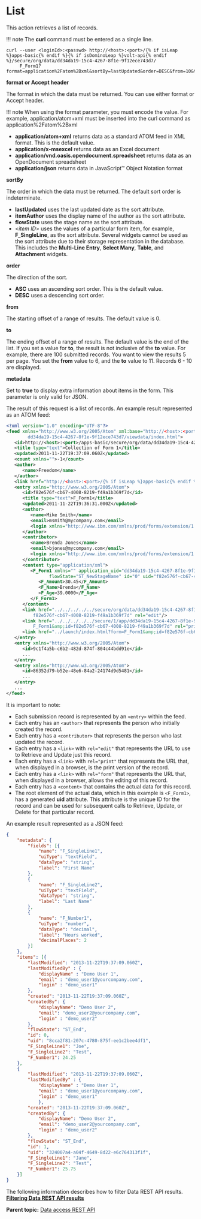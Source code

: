 # List 

This action retrieves a list of records.

!!! note
    The **curl** command must be entered as a single line.

```
curl --user <loginId>:<passwd> http://<host>:<port>/{% if isLeap %}apps-basic{% endif %}{% if isDominoLeap %}volt-api{% endif %}/secure/org/data/dd34da19-15c4-4267-8f1e-9f12ece743d7/
     F_Form1?format=application%2Fatom%2Bxml&sortBy=lastUpdated&order=DESC&from=10&to=20
```

**format or Accept header**

The format in which the data must be returned. You can use either format or Accept header.

!!! note
    When using the format parameter, you must encode the value. For example, application/atom+xml must be inserted into the curl command as application%2Fatom%2Bxml

- **application/atom+xml** returns data as a standard ATOM feed in XML format. This is the default value.        
- **application/x-msexcel** returns data as an Excel document
- **application/vnd.oasis.opendocument.spreadsheet** returns data as an OpenDocument spreadsheet
- **application/json** returns data in JavaScript™ Object Notation format

**sortBy**

The order in which the data must be returned. The default sort order is indeterminate.

   -   **lastUpdated** uses the last updated date as the sort attribute.
   -   **itemAuthor** uses the display name of the author as the sort attribute.
   -   **flowState** uses the stage name as the sort attribute.
   -   <*item ID*> uses the values of a particular form item, for example, **F_SingleLine**, as the sort attribute. Several widgets cannot be used as the sort attribute due to their storage representation in the database. This includes the **Multi-Line Entry**, **Select Many**, **Table**, and **Attachment** widgets.

**order**

The direction of the sort.

   - **ASC** uses an ascending sort order. This is the default value.
   - **DESC** uses a descending sort order.

**from**

The starting offset of a range of results. The default value is 0.

**to**

The ending offset of a range of results. The default value is the end of the list. If you set a value for **to**, the result is not inclusive of the **to** value. For example, there are 100 submitted records. You want to view the results 5 per page. You set the **from** value to 6, and the **to** value to 11. Records 6 - 10 are displayed.

**metadata**

Set to **true** to display extra information about items in the form. 
This parameter is only valid for JSON.

The result of this request is a list of records. An example result represented as an ATOM feed:

```xml
<?xml version="1.0" encoding="UTF-8"?>
<feed xmlns="http://www.w3.org/2005/Atom" xml:base="http://<host>:<port>/{% if isLeap %}apps-basic{% endif %}{% if isDominoLeap %}volt-api{% endif %}/landing/1/app/
        dd34da19-15c4-4267-8f1e-9f12ece743d7/viewdata/index.html">
   <id>http://<host>:<port>/apps-basic/secure/org/data/dd34da19-15c4-4267-8f1e-9f12ece743d7/F_Form1</id>
   <title type="text">Collection of Form 1</title>
   <updated>2011-11-22T19:37:09.060Z</updated>
   <count xmlns="">-1</count>
   <author>
      <name>Freedom</name>
   </author>
   <link href="http://<host>:<port>/{% if isLeap %}apps-basic{% endif %}{% if isDominoLeap %}volt-api{% endif %}/secure/org/data/dd34da19-15c4-4267-8f1e-9f12ece743d7/F_Form1" rel="self"/>
   <entry xmlns="http://www.w3.org/2005/Atom">
      <id>f82e576f-cb67-4008-8219-f49a1b369f7d</id>
      <title type="text">F_Form1</title>
      <updated>2011-11-22T19:36:31.000Z</updated>
      <author>
         <name>Mike Smith</name>
         <email>msmith@mycompany.com</email>
         <login xmlns="http://www.ibm.com/xmlns/prod/forms/extension/1.0">msmith@mycompany.com</login>
      </author>
      <contributor>
         <name>Brenda Jones</name>
         <email>bjones@mycompany.com</email>
         <login xmlns="http://www.ibm.com/xmlns/prod/forms/extension/1.0">bjones@mycompany.com</login>
      </contributor>
      <content type="application/xml">
         <F_Form1 xmlns="" application_uid="dd34da19-15c4-4267-8f1e-9f12ece743d7" draft_ownerid="" 
                flowState="ST_NewStageName" id="0" uid="f82e576f-cb67-4008-8219-f49a1b369f7d">
            <F_Amount>30.45</F_Amount>
            <F_Name>Brenda</F_Name>
            <F_Age>39.0000</F_Age>
         </F_Form1>
      </content>
      <link href="../../../../../secure/org/data/dd34da19-15c4-4267-8f1e-9f12ece743d7/F_Form1/
          f82e576f-cb67-4008-8219-f49a1b369f7d" rel="edit"/>
      <link href="../../../../../secure/1/app/dd34da19-15c4-4267-8f1e-9f12ece743d7/print/index.html?form=
          F_Form1&amp;id=f82e576f-cb67-4008-8219-f49a1b369f7d" rel="print"/>
      <link href="../launch/index.html?form=F_Form1&amp;id=f82e576f-cb67-4008-8219-f49a1b369f7d" rel="form"/>
   </entry>
   <entry xmlns="http://www.w3.org/2005/Atom">
      <id>9c1f4a5b-c6b2-482d-874f-804c44bdd91e</id>
      ...
   </entry>
   <entry xmlns="http://www.w3.org/2005/Atom">
      <id>86352d79-b52e-48e6-84a2-24174d9d5481</id>
      ...
   </entry>
   ...
</feed>
```

It is important to note:

-   Each submission record is represented by an `<entry>` within the feed.
-   Each entry has an `<author>` that represents the person who initially created the record.
-   Each entry has a `<contributor>` that represents the person who last updated the record.
-   Each entry has a `<link>` with `rel="edit"` that represents the URL to use to Retrieve and Update just this record.
-   Each entry has a `<link>` with `rel="print"` that represents the URL that, when displayed in a browser, is the print version of the record.
-   Each entry has a `<link>` with `rel="form"` that represents the URL that, when displayed in a browser, allows the editing of this record.
-   Each entry has a `<content>` that contains the actual data for this record.
-   The root element of the actual data, which in this example is `<F_Form1>`, has a generated **uid** attribute. This attribute is the unique ID for the record and can be used for subsequent calls to Retrieve, Update, or Delete for that particular record.

An example result represented as a JSON feed:

```json
{
	"metadata": {
		"fields": [{
			"name": "F_SingleLine1",
			"uiType": "textField",
			"dataType": "string",
			"label": "First Name"
		},
		{
			"name": "F_SingleLine2",
			"uiType": "textField",
			"dataType": "string",
			"label": "Last Name"
		},
		{
			"name": "F_Number1",
			"uiType": "number",
			"dataType": "decimal",
			"label": "Hours worked",
			"decimalPlaces": 2
		}]
	},
	"items": [{
		"lastModified": "2013-11-22T19:37:09.060Z",
		"lastModifiedBy" : {             
			"displayName" : "Demo User 1",
			"email" : "demo_user1@yourcompany.com",
			"login" : "demo_user1"           
		},
		"created": "2013-11-22T19:37:09.060Z",
		"createdBy": {
			"displayName": "Demo User 2",
			"email": "demo_user2@yourcompany.com",
			"login" : "demo_user2" 
		},
		"flowState": "ST_End",
		"id": 0,
		"uid": "8cca2f81-207c-4780-875f-ee1c2bee4df1",
		"F_SingleLine1": "Joe",
		"F_SingleLine2": "Test",
		"F_Number1": 24.25
	},
	{
		"lastModified": "2013-11-22T19:37:09.060Z",
		"lastModifiedBy" : {    
			"displayName" : "Demo User 1",
			"email" : "demo_user1@yourcompany.com", 
			"login" : "demo_user1"
			},
		"created": "2013-11-22T19:37:09.060Z",
		"createdBy": {
			"displayName": "Demo User 2",
			"email": "demo_user2@yourcompany.com",
			"login" : "demo_user2" 
		},
		"flowState": "ST_End",
		"id": 1,
		"uid": "324007a4-a04f-4649-8d22-e6c764313f1f",
		"F_SingleLine1": "Jane",
		"F_SingleLine2": "Test",
		"F_Number1": 25.75
	}]
}
```


The following information describes how to filter Data REST API results.  **[Filtering Data REST API results](ref_data_rest_api_list_filter.md)**  


**Parent topic:** [Data access REST API](ref_data_access_rest_api.md)

